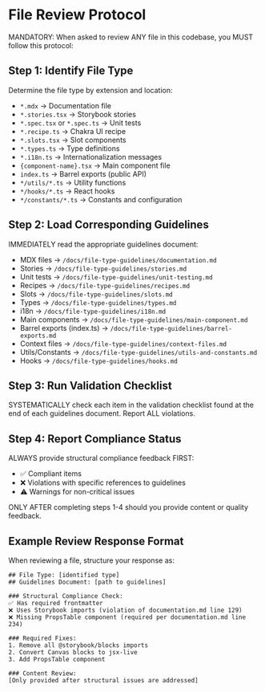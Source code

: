 # File Review Protocol

MANDATORY: When asked to review ANY file in this codebase, you MUST follow this
protocol:

## Step 1: Identify File Type

Determine the file type by extension and location:

- `*.mdx` → Documentation file
- `*.stories.tsx` → Storybook stories
- `*.spec.tsx` or `*.spec.ts` → Unit tests
- `*.recipe.ts` → Chakra UI recipe
- `*.slots.tsx` → Slot components
- `*.types.ts` → Type definitions
- `*.i18n.ts` → Internationalization messages
- `{component-name}.tsx` → Main component file
- `index.ts` → Barrel exports (public API)
- `*/utils/*.ts` → Utility functions
- `*/hooks/*.ts` → React hooks
- `*/constants/*.ts` → Constants and configuration

## Step 2: Load Corresponding Guidelines

IMMEDIATELY read the appropriate guidelines document:

- MDX files → `/docs/file-type-guidelines/documentation.md`
- Stories → `/docs/file-type-guidelines/stories.md`
- Unit tests → `/docs/file-type-guidelines/unit-testing.md`
- Recipes → `/docs/file-type-guidelines/recipes.md`
- Slots → `/docs/file-type-guidelines/slots.md`
- Types → `/docs/file-type-guidelines/types.md`
- i18n → `/docs/file-type-guidelines/i18n.md`
- Main components → `/docs/file-type-guidelines/main-component.md`
- Barrel exports (index.ts) → `/docs/file-type-guidelines/barrel-exports.md`
- Context files → `/docs/file-type-guidelines/context-files.md`
- Utils/Constants → `/docs/file-type-guidelines/utils-and-constants.md`
- Hooks → `/docs/file-type-guidelines/hooks.md`

## Step 3: Run Validation Checklist

SYSTEMATICALLY check each item in the validation checklist found at the end of
each guidelines document. Report ALL violations.

## Step 4: Report Compliance Status

ALWAYS provide structural compliance feedback FIRST:

- ✅ Compliant items
- ❌ Violations with specific references to guidelines
- ⚠️ Warnings for non-critical issues

ONLY AFTER completing steps 1-4 should you provide content or quality feedback.

## Example Review Response Format

When reviewing a file, structure your response as:

```
## File Type: [identified type]
## Guidelines Document: [path to guidelines]

### Structural Compliance Check:
✅ Has required frontmatter
❌ Uses Storybook imports (violation of documentation.md line 129)
❌ Missing PropsTable component (required per documentation.md line 234)

### Required Fixes:
1. Remove all @storybook/blocks imports
2. Convert Canvas blocks to jsx-live
3. Add PropsTable component

### Content Review:
[Only provided after structural issues are addressed]
```
